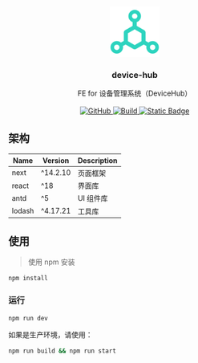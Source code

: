 <div align="center">
  <a href="https://github.com/RSSNext/Follow">
    <img width="100" src="https://raw.githubusercontent.com/ecust-SE211/device-hub/refs/heads/main/public/favicon.png">
  </a>

  <h3>device-hub</h3>

  <p>
    FE for 设备管理系统（DeviceHub）
    <br />
    <br />
    <a href="https://github.com/ecust-SE211/device-hub/blob/master/LICENSE">
    <img alt="GitHub" src="https://img.shields.io/github/license/ecust-SE211/device-hub"/>
  <a href="https://github.com/ecust-SE211/device-hub/actions/workflows/node.js.yml" rel="nofollow">
    <img src="https://img.shields.io/github/actions/workflow/status/ecust-SE211/device-hub/node.js.yml?branch=main&logo=Github" alt="Build" />
  </a>
<a href="https://github.com/ecust-SE211/DeviceHub_Backend">
  <img alt="Static Badge" src="https://img.shields.io/badge/backend-v0.0.1--SNAPSHOT-blue?logo=github&link=https%3A%2F%2Fgithub.com%2Fecust-SE211%2FDeviceHub_Backend">

  </a>
  </p>
</div>

## 架构

| Name   | Version  | Description |
| ------ | -------- | ----------- |
| next   | ^14.2.10 | 页面框架    |
| react  | ^18      | 界面库      |
| antd   | ^5       | UI 组件库   |
| lodash | ^4.17.21 | 工具库      |

## 使用

> 使用 npm 安装

```bash
npm install
```

### 运行

```bash
npm run dev
```

如果是生产环境，请使用：

```bash
npm run build && npm run start
```
